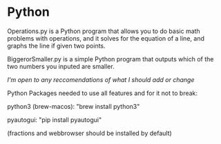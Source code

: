 # Python
Operations.py is a Python program that allows you to do basic math problems with operations, and it solves for the equation of a line, and graphs the line if given two points.

BiggerorSmaller.py is a simple Python program that outputs which of the two numbers you inputed are smaller.

*I'm open to any reccomendations of what I should add or change*

Python Packages needed to use all features and for it not to break: 

python3 (brew-macos): "brew install python3"

pyautogui: "pip install pyautogui"

(fractions and webbrowser should be installed by default)
